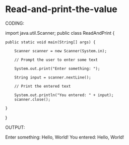 # Read-and-print-the-value
CODING:

import java.util.Scanner;
public class ReadAndPrint {

    public static void main(String[] args) {

        Scanner scanner = new Scanner(System.in);

        // Prompt the user to enter some text

        System.out.print("Enter something: ");

        String input = scanner.nextLine();

        // Print the entered text

        System.out.println("You entered: " + input);
        scanner.close();

    }

}


OUTPUT:

Enter something: Hello, World!
You entered: Hello, World!
